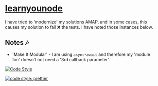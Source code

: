 # [learnyounode](https://github.com/workshopper/learnyounode)

I have tried to 'modernize' my solutions AMAP, and in some cases, this causes my solution to fail ❌ the tests. I have noted those instances below.

## Notes 🎶

- 'Make It Modular' - I am using `async`-`await` and therefore my 'module fxn' doesn't not need a '3rd callback parameter'.

[![Code Style](https://badgen.net/badge/code%20style/airbnb/ff5a5f?icon=airbnb)](https://github.com/airbnb/javascript)

[![code style: prettier](https://img.shields.io/badge/code_style-prettier-ff69b4.svg?style=flat-square)](https://github.com/prettier/prettier)
